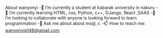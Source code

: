 About wanyonyi
 -🔭 I’m currently a student at kabarak university in nakuru
 -🌱 I’m currently learning HTML, css, Python, c++, DJango, React ,SAAS
 -👯 I’m looking to collaborate with anyone is looking forward to learn programmation
 -💬 Ask me about about msql, c
 -📫 How to reach me: wanyonyip148@gmail.com

